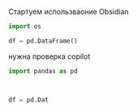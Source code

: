 Стартуем использваоние Obsidian

```python
import os

df = pd.DataFrame()
```

нужна проверка copilot

```python
import pandas as pd



df = pd.Dat

```